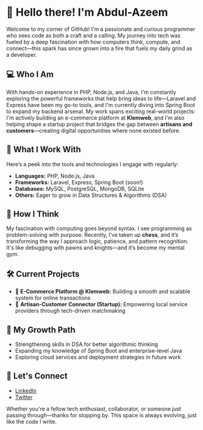 <!--
**mysticCoder100/mysticCoder100** is a ✨ _special_ ✨ repository because its `README.md` (this file) appears on your GitHub profile.

Here are some ideas to get you started:

- 🔭 I’m currently working on ...
- 🌱 I’m currently learning ...
- 👯 I’m looking to collaborate on ...
- 🤔 I’m looking for help with ...
- 💬 Ask me about ...
- 📫 How to reach me: ...
- 😄 Pronouns: ...
- ⚡ Fun fact: ...
-->

# 👋 Hello there! I'm Abdul-Azeem

Welcome to my corner of GitHub! I'm a passionate and curious programmer who sees code as both a craft and a calling. My journey into tech was fueled by a deep fascination with how computers think, compute, and connect—this spark has since grown into a fire that fuels my daily grind as a developer.

## 💻 Who I Am
With hands-on experience in PHP, Node.js, and Java, I'm constantly exploring the powerful frameworks that help bring ideas to life—Laravel and Express have been my go-to tools, and I'm currently diving into Spring Boot to expand my backend arsenal. My work spans exciting real-world projects: I'm actively building an e-commerce platform at **Klemweb**, and I'm also helping shape a startup project that bridges the gap between **artisans and customers**—creating digital opportunities where none existed before.

## 🧰 What I Work With
Here’s a peek into the tools and technologies I engage with regularly:
- **Languages:** PHP, Node.js, Java  
- **Frameworks:** Laravel, Express, Spring Boot (soon!)  
- **Databases:** MySQL, PostgreSQL, MongoDB, SQLite  
- **Others:** Eager to grow in Data Structures & Algorithms (DSA)

## 🧠 How I Think
My fascination with computing goes beyond syntax. I see programming as problem-solving with purpose. Recently, I’ve taken up **chess**, and it’s transforming the way I approach logic, patience, and pattern recognition. It's like debugging with pawns and knights—and it’s become my mental gym.

## 🛠️ Current Projects
- 🛒 **E-Commerce Platform @ Klemweb:** Building a smooth and scalable system for online transactions  
- 🤝 **Artisan-Customer Connector (Startup):** Empowering local service providers through tech-driven matchmaking

## 🚀 My Growth Path
- Strengthening skills in DSA for better algorithmic thinking  
- Expanding my knowledge of Spring Boot and enterprise-level Java  
- Exploring cloud services and deployment strategies in future work


## 🔗 Let's Connect
<!-- Add your networking links here -->
- [LinkedIn](https://www.linkedin.com/in/abdul-azeem-abdul-azeez-b9a839210/)
- [Twitter](https://x.com/Mystic_Coder100)

Whether you're a fellow tech enthusiast, collaborator, or someone just passing through—thanks for stopping by. This space is always evolving, just like the code I write.


